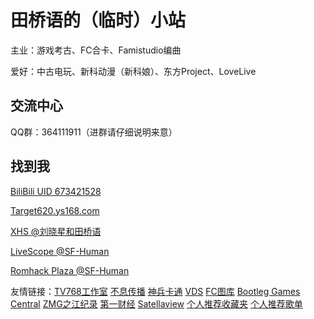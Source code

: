 # 田桥语的（临时）小站

主业：游戏考古、FC合卡、Famistudio编曲 

爱好：中古电玩、新科动漫（新科娘）、东方Project、LoveLive

## 交流中心

QQ群：364111911（进群请仔细说明来意）

## 找到我

[BiliBili UID 673421528](http://space.bilibili.com/673421528)

[Target620.ys168.com](http://target620.ys168.com)

[XHS @刘晓星和田桥语](https://www.xiaohongshu.com/user/profile/66054175000000000600d44e)

[LiveScope @SF-Human](https://livescope.tv/space/SF-Human)

[Romhack Plaza @SF-Human](https://romhackplaza.org/user/sf-human/)

友情链接：[TV768工作室](https://tv768.xyz) [不息传播](https://buxicim.github.io/) [神兵卡通](http://old.shenbingcartoon.com) [VDS](http://vds.pub) [FC图库](http://fcpic.nesbbs.com/) [Bootleg Games Central](http://bootleg.games) [ZMG之江纪录](https://zmtv.cztv.com/cmsh5-share/prod/cztv-tvLive/index.html?pageId=112) [第一财经](http://www.yicai.com/) [Satellaview](https://superfamicom.org/blog/) [个人推荐收藏夹](https://www.bilibili.com/medialist/detail/ml2431444428?type=1&spm_id_from=333.999.0.0) [个人推荐歌单](https://music.163.com/m/playlist?id=13440149472&creatorId=9223234747)
